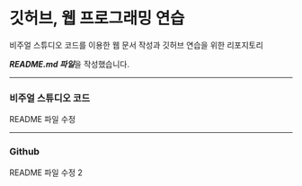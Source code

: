 # 깃허브, 웹 프로그래밍 연습

비주얼 스튜디오 코드를 이용한 웹 문서 작성과 깃허브 연습을 위한 리포지토리

***README.md 파일***을 작성했습니다.

------------------------------------------------------------------------

### 비주얼 스튜디오 코드

README 파일 수정

------------------------------------------------------------------------

### Github

README 파일 수정 2
